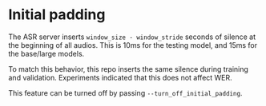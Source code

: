 # Initial padding

The ASR server inserts `window_size - window_stride` seconds of silence at the beginning of all audios. This is 10ms for the testing model, and 15ms for the base/large models.

To match this behavior, this repo inserts the same silence during training and validation. Experiments indicated that this does not affect WER.

This feature can be turned off by passing `--turn_off_initial_padding`.
